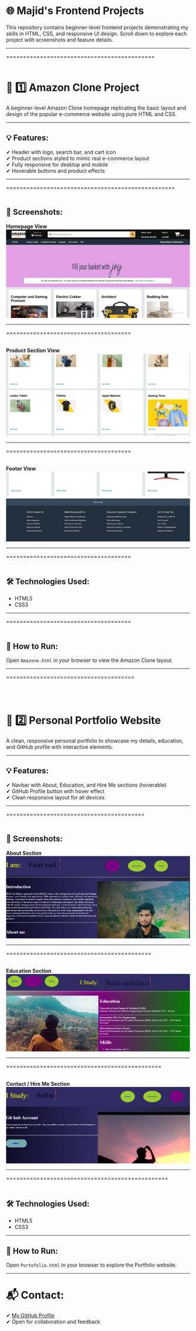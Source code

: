 # 🌐 Majid's Frontend Projects

This repository contains beginner-level frontend projects demonstrating my skills in HTML, CSS, and responsive UI design. Scroll down to explore each project with screenshots and feature details.

---
============================================
<br>
<br>

# 🛒 1️⃣ Amazon Clone Project

A beginner-level Amazon Clone homepage replicating the basic layout and design of the popular e-commerce website using pure HTML and CSS.

---

## 💡 Features:

✔ Header with logo, search bar, and cart icon  
✔ Product sections styled to mimic real e-commerce layout  
✔ Fully responsive for desktop and mobile  
✔ Hoverable buttons and product effects  

---
==================================================
<br>
<br>

## 📸 Screenshots:

**Homepage View**  
![Amazon Screenshot 1](./Images/Amazone1.png)

---
=====================================
<br>
<br>


**Product Section View**  
![Amazon Screenshot 2](./Images/Amazone2.png)

---
=====================================
<br>
<br>


**Footer View**  
![Amazon Screenshot 3](./Images/Amazone3.png)

---
=====================================
<br>
<br>

## 🛠 Technologies Used:

- HTML5  
- CSS3  

---
=====================================
<br>
<br>

## 🚀 How to Run:

Open `Amazone.html` in your browser to view the Amazon Clone layout.

---
======================================
<br>
<br>
<br>
<br>


# 🎨 2️⃣ Personal Portfolio Website

A clean, responsive personal portfolio to showcase my details, education, and GitHub profile with interactive elements.

---

## 💡 Features:

✔ Navbar with About, Education, and Hire Me sections (hoverable)  
✔ GitHub Profile button with hover effect  
✔ Clean responsive layout for all devices  

---
=========================================
<br>
<br>

## 📸 Screenshots:

**About Section**  
![Portfolio Screenshot 1](./Images/Portofolio1.png)

---
===========================================
<br>
<br>

**Education Section**  
![Portfolio Screenshot 2](./Images/Portofolio2.png)

---
==============================================
<br>
<br>

**Contact / Hire Me Section**  
![Portfolio Screenshot 3](./Images/Portofolio3.png)

---
================================================
<br>
<br>

## 🛠 Technologies Used:

- HTML5  
- CSS3  

---

## 🚀 How to Run:

Open `Portofolio.html` in your browser to explore the Portfolio website.

---

# 📬 Contact:

✔ [My GitHub Profile](https://github.com/your-username)  
✔ Open for collaboration and feedback  
